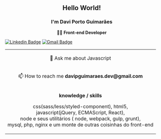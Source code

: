 <h2 align="center">Hello World! </h2>
<h3 align="center">I'm Davi Porto Guimarães</h3>

<p align="center">👨‍💻  <strong>Front-end Developer</strong> </p>



[![Linkedin Badge](https://img.shields.io/badge/-LinkedIn-blue?style=flat-square&logo=Linkedin&logoColor=white&link=https://www.linkedin.com/in/davi-porto-guimar%C3%A3es-49004810b/)](https://www.linkedin.com/in/davi-porto-guimar%C3%A3es-49004810b/)
[![Gmail Badge](https://img.shields.io/badge/-Gmail-c14438?style=flat-square&logo=Gmail&logoColor=white&link=mailto:davipguimaraes.dev@gmail.com)](mailto:davipguimaraes.dev@gmail.com)
<table align="center">
  <tbody>
     <tr>
      <td>
        <p align="center">💬 Ask me about Javascript</p>
      </td>
    </tr>
    <tr>
      <td colspan="3">
        <p align="center">📫 How to reach me <strong>davipguimaraes.dev@gmail.com</stron</p>
      </td>
    </tr>
    <tr>
      <td colspan="3">
      <p align="center">
            <strong align="center">knowledge / skills</strong>
          </p>
      <p align="center">
        css(sass/less/styled-component),
        html5,<br/>
        javascript(jQuery, ECMAScript, React),<br/>
        node e seus utilitários ( node, webpack, gulp, grunt), <br/>
        mysql, php, nginx e um monte de outras coisinhas do front-end
      </td>
    </tr>
  </tbody>
</table>
</p>
